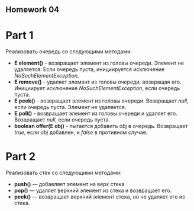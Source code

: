 ## Homework 04

# Part 1

Реализовать очередь со следующими методами:

- **Е element()** - возвращает элемент из головы очереди. Элемент не удаляется. Если очередь пуста, инициируется
  исключение *NoSuchElementException*.
- **Е remove()** - удаляет элемент из головы очереди, возвращая его. Инициирует исключение *NoSuchElementException*,
  если очередь пуста.
- **Е peek()** - возвращает элемент из головы очереди. Возвращает *null*, если очередь пуста. Элемент не удаляется.
- **Е роll()** - возвращает элемент из головы очереди и удаляет его. Возвращает *null*, если очередь пуста.
- **boolean offer(Е оbj)** - пытается добавить *оbj* в очередь. Возвращает *true*, если *оbj* добавлен, и *false* в
  противном случае.

# Part 2

Реализовать стек со следующими методами:

- **push()** — добавляет элемент на верх стека.
- **pop()** — удаляет верхний элемент из стека и возвращает его.
- **peek()** — возвращает верхний элемент стека, но не удаляет его из стека.
